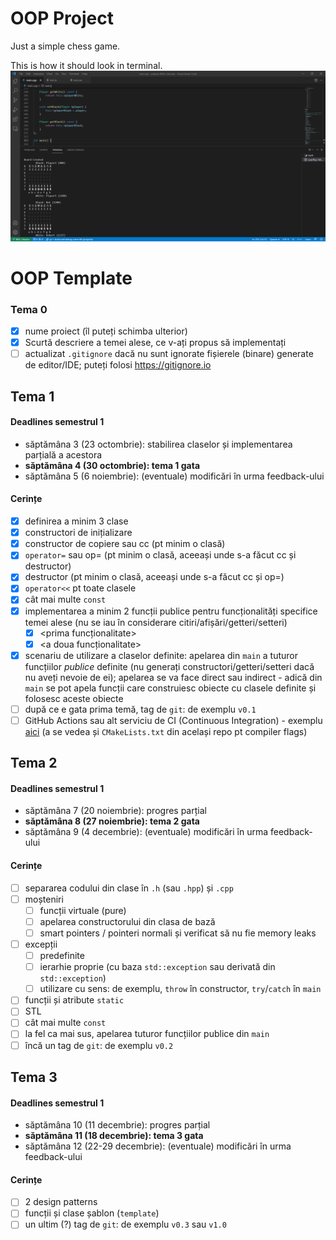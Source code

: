 # OOP Project
Just a simple chess game.

This is how it should look in terminal.
![](Images/Terminal.png)

# OOP Template

### Tema 0

- [x] nume proiect (îl puteți schimba ulterior)
- [x] Scurtă descriere a temei alese, ce v-ați propus să implementați
- [ ] actualizat `.gitignore` dacă nu sunt ignorate fișierele (binare) generate de editor/IDE; puteți folosi https://gitignore.io

## Tema 1

#### Deadlines semestrul 1
- săptămâna 3 (23 octombrie): stabilirea claselor și implementarea parțială a acestora
- **săptămâna 4 (30 octombrie): tema 1 gata**
- săptămâna 5 (6 noiembrie): (eventuale) modificări în urma feedback-ului

#### Cerințe
- [x] definirea a minim 3 clase
- [x] constructori de inițializare
- [x] constructor de copiere sau cc (pt minim o clasă)
- [x] `operator=` sau op= (pt minim o clasă, aceeași unde s-a făcut cc și destructor)
- [x] destructor (pt minim o clasă, aceeași unde s-a făcut cc și op=)
- [x] `operator<<` pt toate clasele
- [x] cât mai multe `const`
- [x] implementarea a minim 2 funcții publice pentru funcționalități specifice temei alese (nu se iau în considerare citiri/afișări/getteri/setteri)
  - [x] <prima funcționalitate>
  - [x] <a doua funcționalitate>
- [x] scenariu de utilizare a claselor definite: apelarea din `main` a tuturor funcțiilor _publice_ definite (nu generați constructori/getteri/setteri dacă nu aveți nevoie de ei); apelarea se va face direct sau indirect - adică din `main` se pot apela funcții care construiesc obiecte cu clasele definite și folosesc aceste obiecte
- [ ] după ce e gata prima temă, tag de `git`: de exemplu `v0.1`
- [ ] GitHub Actions sau alt serviciu de CI (Continuous Integration) - exemplu [aici](https://github.com/mcmarius/demo-poo/blob/master/.github/workflows/cmake.yml) (a se vedea și `CMakeLists.txt` din același repo pt compiler flags)

## Tema 2

#### Deadlines semestrul 1
- săptămâna 7 (20 noiembrie): progres parțial
- **săptămâna 8 (27 noiembrie): tema 2 gata**
- săptămâna 9 (4 decembrie): (eventuale) modificări în urma feedback-ului

#### Cerințe
- [ ] separarea codului din clase în `.h` (sau `.hpp`) și `.cpp`
- [ ] moșteniri
  - [ ] funcții virtuale (pure)
  - [ ] apelarea constructorului din clasa de bază 
  - [ ] smart pointers / pointeri normali și verificat să nu fie memory leaks
- [ ] excepții
  - [ ] predefinite
  - [ ] ierarhie proprie (cu baza `std::exception` sau derivată din `std::exception`)
  - [ ] utilizare cu sens: de exemplu, `throw` în constructor, `try`/`catch` în `main`
- [ ] funcții și atribute `static`
- [ ] STL
- [ ] cât mai multe `const`
- [ ] la fel ca mai sus, apelarea tuturor funcțiilor publice din `main`
- [ ] încă un tag de `git`: de exemplu `v0.2`

## Tema 3

#### Deadlines semestrul 1
- săptămâna 10 (11 decembrie): progres parțial
- **săptămâna 11 (18 decembrie): tema 3 gata**
- săptămâna 12 (22-29 decembrie): (eventuale) modificări în urma feedback-ului

#### Cerințe
- [ ] 2 design patterns
- [ ] funcții și clase șablon (`template`)
- [ ] un ultim (?) tag de `git`: de exemplu `v0.3` sau `v1.0`
